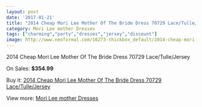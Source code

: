 ```yaml
---
layout: post
date: '2017-01-21'
title: "2014 Cheap Mori Lee Mother Of The Bride Dress 70729 Lace/Tulle/Jersey"
category: Mori Lee mother Dresses
tags: ["charming","party","dresses","jersey","discount"]
image: http://www.neoformal.com/16273-thickbox_default/2014-cheap-mori-lee-mother-of-the-bride-dress-70729-lace-tulle-jersey.jpg
---
```

2014 Cheap Mori Lee Mother Of The Bride Dress 70729 Lace/Tulle/Jersey

On Sales: **$354.99**
<a href="https://www.neoformal.com/en/mori-lee-mother-dresses-2014/5429-2014-cheap-mori-lee-mother-of-the-bride-dress-70729-lace-tulle-jersey.html"><amp-img layout="responsive" width="600" height="600" src="//www.neoformal.com/16273-thickbox_default/2014-cheap-mori-lee-mother-of-the-bride-dress-70729-lace-tulle-jersey.jpg" alt="2014 Cheap Mori Lee Mother Of The Bride Dress 70729 Lace/Tulle/Jersey 0" /></a>
<a href="https://www.neoformal.com/en/mori-lee-mother-dresses-2014/5429-2014-cheap-mori-lee-mother-of-the-bride-dress-70729-lace-tulle-jersey.html"><amp-img layout="responsive" width="600" height="600" src="//www.neoformal.com/16275-thickbox_default/2014-cheap-mori-lee-mother-of-the-bride-dress-70729-lace-tulle-jersey.jpg" alt="2014 Cheap Mori Lee Mother Of The Bride Dress 70729 Lace/Tulle/Jersey 1" /></a>
<a href="https://www.neoformal.com/en/mori-lee-mother-dresses-2014/5429-2014-cheap-mori-lee-mother-of-the-bride-dress-70729-lace-tulle-jersey.html"><amp-img layout="responsive" width="600" height="600" src="//www.neoformal.com/16274-thickbox_default/2014-cheap-mori-lee-mother-of-the-bride-dress-70729-lace-tulle-jersey.jpg" alt="2014 Cheap Mori Lee Mother Of The Bride Dress 70729 Lace/Tulle/Jersey 2" /></a>

Buy it: [2014 Cheap Mori Lee Mother Of The Bride Dress 70729 Lace/Tulle/Jersey](https://www.neoformal.com/en/mori-lee-mother-dresses-2014/5429-2014-cheap-mori-lee-mother-of-the-bride-dress-70729-lace-tulle-jersey.html "2014 Cheap Mori Lee Mother Of The Bride Dress 70729 Lace/Tulle/Jersey")

View more: [Mori Lee mother Dresses](https://www.neoformal.com/en/64-mori-lee-mother-dresses-2014 "Mori Lee mother Dresses")